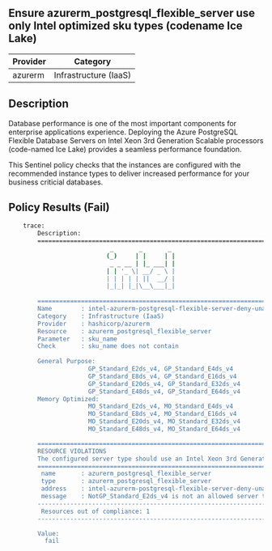 ## Ensure azurerm_postgresql_flexible_server use only Intel optimized sku types (codename Ice Lake)

| Provider            | Category                 |
|---------------------|--------------------------|
| azurerm             | Infrastructure (IaaS)    |

## Description

Database performance is one of the most important components for enterprise applications experience. Deploying the Azure PostgreSQL Flexible Database Servers on Intel Xeon 3rd Generation Scalable processors (code-named Ice Lake) provides a seamless performance foundation.

This Sentinel policy checks that the instances are configured with the recommended instance types to deliver increased performance for your business criticial databases.

## Policy Results (Fail)

```bash
    trace:
        Description:
        ========================================================================
                            _       _       _
                           (_)     | |     | |
                            _ _ __ | |_ ___| |
                           | | '_ \| __/ _ \ |
                           | | | | | ||  __/ |
                           |_|_| |_|\__\___|_|
       
        ========================================================================
        Name        : intel-azurerm-postgresql-flexible-server-deny-unapproved-instance-types.sentinel
        Category    : Infrastructure (IaaS)
        Provider    : hashicorp/azurerm
        Resource    : azurerm_postgresql_flexible_server
        Parameter   : sku_name
        Check       : sku_name does not contain
       
        General Purpose:
                      GP_Standard_E2ds_v4, GP_Standard_E4ds_v4
                      GP_Standard_E8ds_v4, GP_Standard_E16ds_v4
                      GP_Standard_E20ds_v4, GP_Standard_E32ds_v4
                      GP_Standard_E48ds_v4, GP_Standard_E64ds_v4
        Memory Optimized:
                      MO_Standard_E2ds_v4, MO_Standard_E4ds_v4
                      MO_Standard_E8ds_v4, MO_Standard_E16ds_v4
                      MO_Standard_E20ds_v4, MO_Standard_E32ds_v4
                      MO_Standard_E48ds_v4, MO_Standard_E64ds_v4

        ========================================================================
        RESOURCE VIOLATIONS
        The configured server type should use an Intel Xeon 3rd Generation Scalable processor (code-named Ice Lake)
        ========================================================================
         name       : azurerm_postgresql_flexible_server
         type       : azurerm_postgresql_flexible_server
         address    : intel-azurerm-postgresql-flexible-server-deny-unapproved-instance-types.azurerm_postgresql_flexible_server.appservice
         message    : NotGP_Standard_E2ds_v4 is not an allowed server type.
        ------------------------------------------------------------------------
         Resources out of compliance: 1
        ------------------------------------------------------------------------

        Value:
          fail
```
